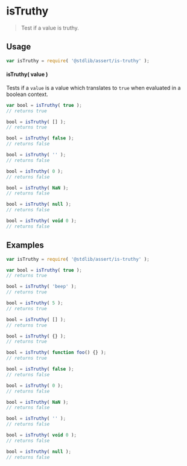 # isTruthy

> Test if a value is truthy.


<section class="usage">

## Usage

``` javascript
var isTruthy = require( '@stdlib/assert/is-truthy' );
```

#### isTruthy( value )

Tests if a `value` is a value which translates to `true` when evaluated in a boolean context.

``` javascript
var bool = isTruthy( true );
// returns true

bool = isTruthy( [] );
// returns true

bool = isTruthy( false );
// returns false

bool = isTruthy( '' );
// returns false

bool = isTruthy( 0 );
// returns false

bool = isTruthy( NaN );
// returns false

bool = isTruthy( null );
// returns false

bool = isTruthy( void 0 );
// returns false
```

</section>

<!-- /.usage -->


<section class="examples">

## Examples

<!-- eslint-disable no-empty-function, no-restricted-syntax -->

``` javascript
var isTruthy = require( '@stdlib/assert/is-truthy' );

var bool = isTruthy( true );
// returns true

bool = isTruthy( 'beep' );
// returns true

bool = isTruthy( 5 );
// returns true

bool = isTruthy( [] );
// returns true

bool = isTruthy( {} );
// returns true

bool = isTruthy( function foo() {} );
// returns true

bool = isTruthy( false );
// returns false

bool = isTruthy( 0 );
// returns false

bool = isTruthy( NaN );
// returns false

bool = isTruthy( '' );
// returns false

bool = isTruthy( void 0 );
// returns false

bool = isTruthy( null );
// returns false
```

</section>

<!-- /.examples -->


<section class="links">

</section>

<!-- /.links -->
